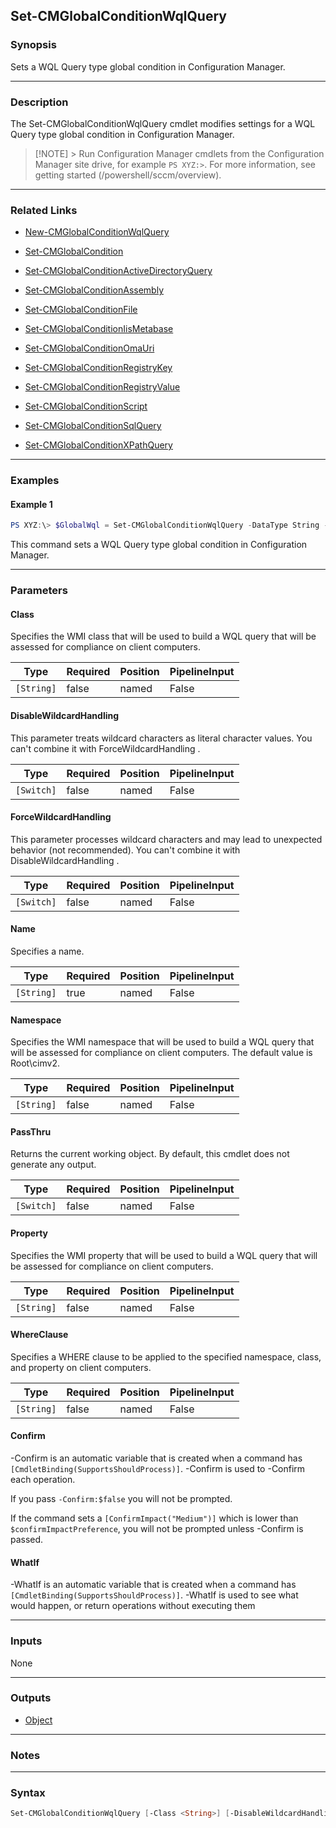 Set-CMGlobalConditionWqlQuery
-----------------------------




### Synopsis
Sets a WQL Query type global condition in Configuration Manager.



---


### Description

The Set-CMGlobalConditionWqlQuery cmdlet modifies settings for a WQL Query type global condition in Configuration Manager.



> [!NOTE] > Run Configuration Manager cmdlets from the Configuration Manager site drive, for example `PS XYZ:>`. For more information, see getting started (/powershell/sccm/overview).



---


### Related Links
* [New-CMGlobalConditionWqlQuery](New-CMGlobalConditionWqlQuery)



* [Set-CMGlobalCondition](Set-CMGlobalCondition)



* [Set-CMGlobalConditionActiveDirectoryQuery](Set-CMGlobalConditionActiveDirectoryQuery)



* [Set-CMGlobalConditionAssembly](Set-CMGlobalConditionAssembly)



* [Set-CMGlobalConditionFile](Set-CMGlobalConditionFile)



* [Set-CMGlobalConditionIisMetabase](Set-CMGlobalConditionIisMetabase)



* [Set-CMGlobalConditionOmaUri](Set-CMGlobalConditionOmaUri)



* [Set-CMGlobalConditionRegistryKey](Set-CMGlobalConditionRegistryKey)



* [Set-CMGlobalConditionRegistryValue](Set-CMGlobalConditionRegistryValue)



* [Set-CMGlobalConditionScript](Set-CMGlobalConditionScript)



* [Set-CMGlobalConditionSqlQuery](Set-CMGlobalConditionSqlQuery)



* [Set-CMGlobalConditionXPathQuery](Set-CMGlobalConditionXPathQuery)





---


### Examples
#### Example 1
```PowerShell
PS XYZ:\> $GlobalWql = Set-CMGlobalConditionWqlQuery -DataType String -Class $aa -Property $aa -Namespace root\aaa -Name GC7
```
This command sets a WQL Query type global condition in Configuration Manager.


---


### Parameters
#### **Class**

Specifies the WMI class that will be used to build a WQL query that will be assessed for compliance on client computers.






|Type      |Required|Position|PipelineInput|
|----------|--------|--------|-------------|
|`[String]`|false   |named   |False        |



#### **DisableWildcardHandling**

This parameter treats wildcard characters as literal character values. You can't combine it with ForceWildcardHandling .






|Type      |Required|Position|PipelineInput|
|----------|--------|--------|-------------|
|`[Switch]`|false   |named   |False        |



#### **ForceWildcardHandling**

This parameter processes wildcard characters and may lead to unexpected behavior (not recommended). You can't combine it with DisableWildcardHandling .






|Type      |Required|Position|PipelineInput|
|----------|--------|--------|-------------|
|`[Switch]`|false   |named   |False        |



#### **Name**

Specifies a name.






|Type      |Required|Position|PipelineInput|
|----------|--------|--------|-------------|
|`[String]`|true    |named   |False        |



#### **Namespace**

Specifies the WMI namespace that will be used to build a WQL query that will be assessed for compliance on client computers. The default value is Root\cimv2.






|Type      |Required|Position|PipelineInput|
|----------|--------|--------|-------------|
|`[String]`|false   |named   |False        |



#### **PassThru**

Returns the current working object. By default, this cmdlet does not generate any output.






|Type      |Required|Position|PipelineInput|
|----------|--------|--------|-------------|
|`[Switch]`|false   |named   |False        |



#### **Property**

Specifies the WMI property that will be used to build a WQL query that will be assessed for compliance on client computers.






|Type      |Required|Position|PipelineInput|
|----------|--------|--------|-------------|
|`[String]`|false   |named   |False        |



#### **WhereClause**

Specifies a WHERE clause to be applied to the specified namespace, class, and property on client computers.






|Type      |Required|Position|PipelineInput|
|----------|--------|--------|-------------|
|`[String]`|false   |named   |False        |



#### **Confirm**
-Confirm is an automatic variable that is created when a command has ```[CmdletBinding(SupportsShouldProcess)]```.
-Confirm is used to -Confirm each operation.

If you pass ```-Confirm:$false``` you will not be prompted.


If the command sets a ```[ConfirmImpact("Medium")]``` which is lower than ```$confirmImpactPreference```, you will not be prompted unless -Confirm is passed.

#### **WhatIf**
-WhatIf is an automatic variable that is created when a command has ```[CmdletBinding(SupportsShouldProcess)]```.
-WhatIf is used to see what would happen, or return operations without executing them


---


### Inputs
None





---


### Outputs
* [Object](https://learn.microsoft.com/en-us/dotnet/api/System.Object)






---


### Notes




---


### Syntax
```PowerShell
Set-CMGlobalConditionWqlQuery [-Class <String>] [-DisableWildcardHandling] [-ForceWildcardHandling] -Name <String> [-Namespace <String>] [-PassThru] [-Property <String>] [-WhereClause <String>] [-Confirm] [-WhatIf] [<CommonParameters>]
```
